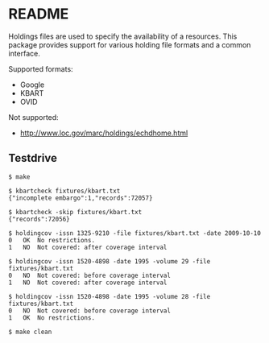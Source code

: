 README
======

Holdings files are used to specify the availability of a resources. This
package provides support for various holding file formats and a common
interface.

Supported formats:

* Google
* KBART
* OVID

Not supported:

* http://www.loc.gov/marc/holdings/echdhome.html

Testdrive
---------

    $ make

    $ kbartcheck fixtures/kbart.txt
    {"incomplete embargo":1,"records":72057}

    $ kbartcheck -skip fixtures/kbart.txt
    {"records":72056}

    $ holdingcov -issn 1325-9210 -file fixtures/kbart.txt -date 2009-10-10
    0   OK  No restrictions.
    1   NO  Not covered: after coverage interval

    $ holdingcov -issn 1520-4898 -date 1995 -volume 29 -file fixtures/kbart.txt
    0   NO  Not covered: before coverage interval
    1   NO  Not covered: after coverage interval

    $ holdingcov -issn 1520-4898 -date 1995 -volume 28 -file fixtures/kbart.txt
    0   NO  Not covered: before coverage interval
    1   OK  No restrictions.

    $ make clean

